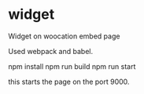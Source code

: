 # widget

Widget on woocation embed page

Used webpack and babel. 

npm install
npm run build
npm run start

this starts the page on the port 9000.
